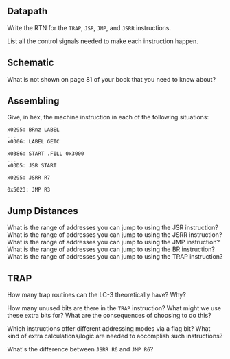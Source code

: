 Datapath
---

Write the RTN for the `TRAP`, `JSR`, `JMP`, and `JSRR` instructions.

List all the control signals needed to make each instruction happen.


Schematic
---

What is not shown on page 81 of your book that you need to know about?


Assembling
---

Give, in hex, the machine instruction in each of the following situations:

```
x0295: BRnz LABEL
...
x0306: LABEL GETC
```

```
x0386: START .FILL 0x3000
...
x03D5: JSR START
```

```
x0295: JSRR R7
```

```
0x5023: JMP R3
```


Jump Distances
---

What is the range of addresses you can jump to using the JSR instruction?
What is the range of addresses you can jump to using the JSRR instruction?
What is the range of addresses you can jump to using the JMP instruction?
What is the range of addresses you can jump to using the BR instruction?
What is the range of addresses you can jump to using the TRAP instruction?


TRAP
---

How many trap routines can the LC-3 theoretically have?
Why?

How many unused bits are there in the `TRAP` instruction?
What might we use these extra bits for?
What are the consequences of choosing to do this?

Which instructions offer different addressing modes via a flag bit?
What kind of extra calculations/logic are needed to accomplish such instructions?

What's the difference between `JSRR R6` and `JMP R6`?



